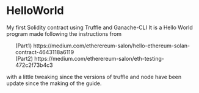 # HelloWorld
My first Solidity contract using Truffle and Ganache-CLI
It is a Hello World program made following the instructions from
<ul>
 (Part1) https://medium.com/etherereum-salon/hello-ethereum-solan-contract-4643118a6119 </br>
 (Part2) https://medium.com/etherereum-salon/eth-testing-472c2f73b4c3
</ul>
with a little tweaking since the versions of truffle and node have been update since the making of the guide.
